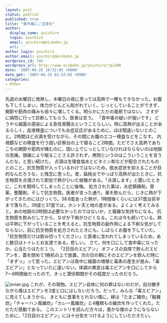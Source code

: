 ```yaml
---
layout: post
status: publish
published: true
title: "食中毒にご注意を"
author:
  display_name: yoichiro
  login: yoichiro
  email: yoichiro@eisbahn.jp
  url: ''
author_login: yoichiro
author_email: yoichiro@eisbahn.jp
wordpress_id: 386
wordpress_url: http://www.eisbahn.jp/yoichiro/?p=386
date: '2007-06-25 10:52:05 +0900'
date_gmt: '2007-06-25 01:52:05 +0900'
categories:
- Other
---
```


先週の水曜日に発熱し，木曜日の夜に至っては高熱で一睡もできなかった。お腹も下してしまい，体力がどんどん削がれていく。じっとしていることができず，関節や筋肉の痛みも徐々に増してくる。明らかにただの風邪ではない。
さすがに病院に行って診断してもらう。医者は言う。
「食中毒の疑いが強いです」
どうやら細菌の感染による急性胃腸炎ということらしい。時に高熱が出ることがあるらしく，血液検査についても炎症反応があるために，ほぼ間違いないとのこと。2時間ほど点滴を受けながら，その間にお腹のエコー検査などをこなす。
内視鏡などの検査を行う固い診察台の上で寝ること2時間。ただでさえ高熱であちこちの関節や筋肉が痛むのに，固い上でじっとしていなければならないのは地獄の苦痛。頭痛により眠ることさえ許されず，拷問というのはこういうことを言うんだな，と思い続けた。
点滴は生理食塩水とビタミン剤などが配合されたものとのこと。抗生物質が入っているわけではないため，脱水症状を抑えることが目的なんだろうな，と残念に思った。昔，扁桃炎でやっぱり高熱が出たときに，抗生物質を点滴されて即効で熱がひいた経験がある。「点滴します」と聞いたときに，これを期待してしまったことに後悔。
処方された薬は，炎症鎮痛剤，胃薬，整腸剤，そして抗生物質。医者が言った通り，薬を飲んだら，じきに熱が下がってきたのにはびっくり。38.6度あった熱が，1時間後くらいには37度台前半まで落ちた。38度と37度では，ホント天と地の差がある。よくよく考えてみると，あの地獄の2時間は必要なかったのではないか，と複雑な気持ちになる。
抗生物質を飲みだしてから，なぜか下痢がひどくなる。これは今も続いている。熱は平熱に下がっていることを考えると，抗生物質の副作用による下痢な気がしてならない。前に抗生物質を処方されたときにも，しばらくお腹を下していた。「抗生物質だけは飲み切ってください」と医者に言われてしまっているため，あと数日はトイレとお友達である。悲しい。
さて，何を口にして食中毒になったか。心当たりはただ１つ。
「2日目のエビアン」
オフィスの自席で飲んだエビアンを，蓋を閉めて1晩机の上で放置。次の日の朝にそのエビアンを飲んだ時に「まずっ」って思った。エビアンは夜中に細菌の増殖と毒素の産生が進み，「毒エビアン」となっていたに違いない。体調の異変は毒エビアンを口にしてから7〜8時間後だったので，きっと潜伏期間がその程度だったのだろう。

![evian.jpg](http://www.eisbahn.jp/yoichiro/images/evian.jpg)
これが，その現物。エビアン自体に何の罪はないのだが，自分勝手ながら僕はエビアンを2度と口にはしないだろう。だって，みんな「毒エビアン」に見えてしまうから。
まともに食事をとれない僕に，嫁は「たまご雑炊」「鮭雑炊」「チャーハン風雑炊」「カレー風雑炊」と4種類もの雑炊を作ってくれた。ただただ感動である。
このエントリを読んだ方々は，愚かな僕のようにならないために，「2日目のエビアン」には十分気をつけるようにしていただきたい。
